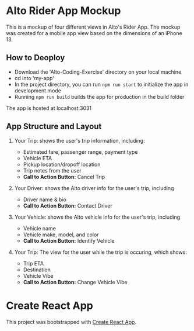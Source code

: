 # Alto Rider App Mockup
This is a mockup of four different views in Alto's Rider App. The mockup was created for a mobile app view based on the dimensions of an iPhone 13.

## How to Deoploy
- Download the 'Alto-Coding-Exercise' directory on your local machine
- cd into 'my-app'
- In the project directory, you can run `npm run start` to initialize the app in development mode
- Running `npm run build` builds the app for production in the build folder

The app is hosted at localhost:3031

## App Structure and Layout

1. Your Trip: shows the user's trip information, including:
    - Estimated fare, passenger range, payment type
    - Vehicle ETA
    - Pickup location/dropoff location
    - Trip notes from the user
    - **Call to Action Button:** Cancel Trip

2. Your Driver: shows the Alto driver info for the user's trip, including
    - Driver name & bio
    - **Call to Action Button:** Contact Driver

3. Your Vehicle: shows the Alto vehicle info for the user's trip, including
    - Vehicle name
    - Vehicle make, model, and color
    - **Call to Action Button:** Identify Vehicle

4. Your Trip: The view for the user while the trip is occuring, which shows:
    - Trip ETA
    - Destination
    - Vehicle Vibe
    - **Call to Action Button:** Change Vehicle Vibe

# Create React App
This project was bootstrapped with [Create React App](https://github.com/facebook/create-react-app).